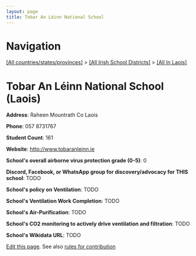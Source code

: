 ```yaml
---
layout: page
title: Tobar An Léinn National School
---
```

# Navigation

[[All countries/states/provinces]](../../..) > [[All Irish School Districts]](../..) > [[All In Laois]](..)

# Tobar An Léinn National School (Laois)

**Address**: Raheen Mountrath Co Laois

**Phone**: 057 8731767

**Student Count**: 161

**Website**: <http://www.tobaranleinn.ie>

**School's overall airborne virus protection grade (0-5)**: 0

**Discord, Facebook, or WhatsApp group for discovery/advocacy for THIS school**: TODO

**School's policy on Ventilation**: TODO

**School's Ventilation Work Completion**: TODO

**School's Air-Purification**: TODO

**School's CO2 monitoring to actively drive ventilation and filtration**: TODO

**School's Wikidata URL**: TODO


[Edit this page](https://github.com/ventilate-schools/Ireland/edit/main/./Laois/Tobar_An_Léinn_National_School.md). See also [rules for contribution](../../../contribution-rules/)